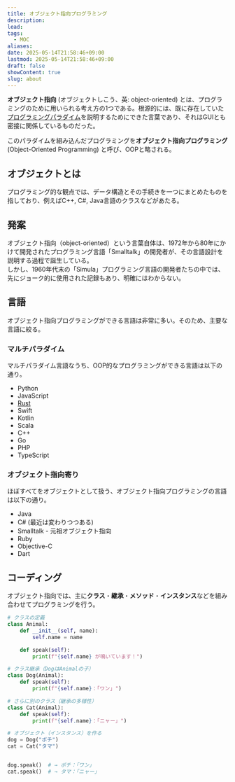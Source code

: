 ```yaml
---
title: オブジェクト指向プログラミング
description: 
lead: 
tags:
  - MOC
aliases: 
date: 2025-05-14T21:58:46+09:00
lastmod: 2025-05-14T21:58:46+09:00
draft: false
showContent: true
slug: about
---
```

**オブジェクト指向** (オブジェクトしこう、英: object-oriented) とは、プログラミングのために用いられる考え方の1つである。根源的には、既に存在していた[プログラミングパラダイム](../プログラミングパラダイム.md)を説明するためにできた言葉であり、それはGUIとも密接に関係しているものだった。

このパラダイムを組み込んだプログラミングを**オブジェクト指向プログラミング** (Object-Oriented Programming) と呼び、OOPと略される。

## オブジェクトとは
プログラミング的な観点では、データ構造とその手続きを一つにまとめたものを指しており、例えばC++, C#, Java言語のクラスなどがあたる。

## 発案
オブジェクト指向（object-oriented）という言葉自体は、1972年から80年にかけて開発されたプログラミング言語「Smalltalk」の開発者が、その言語設計を説明する過程で誕生している。  
しかし、1960年代末の「Simula」プログラミング言語の開発者たちの中では、先にジョーク的に使用された記録もあり、明確にはわからない。

## 言語
オブジェクト指向プログラミングができる言語は非常に多い。そのため、主要な言語に絞る。

### マルチパラダイム
マルチパラダイム言語なうち、OOP的なプログラミングができる言語は以下の通り。

- Python
- JavaScript
- [Rust](Rust/Rust.md)
- Swift
- Kotlin
- Scala
- C++
- Go
- PHP
- TypeScript

### オブジェクト指向寄り
ほぼすべてをオブジェクトとして扱う、オブジェクト指向プログラミングの言語は以下の通り。

- Java
- C# (最近は変わりつつある)
- Smalltalk - 元祖オブジェクト指向
- Ruby
- Objective-C
- Dart

## コーディング
オブジェクト指向では、主に**クラス**・**継承**・**メソッド**・**インスタンス**などを組み合わせてプログラミングを行う。

```python
# クラスの定義
class Animal:
    def __init__(self, name):
        self.name = name

    def speak(self):
        print(f"{self.name} が鳴いています！")

# クラス継承（DogはAnimalの子）
class Dog(Animal):
    def speak(self):
        print(f"{self.name}：「ワン」")

# さらに別のクラス（継承の多様性）
class Cat(Animal):
    def speak(self):
        print(f"{self.name}：「ニャー」")

# オブジェクト（インスタンス）を作る
dog = Dog("ポチ")
cat = Cat("タマ")


dog.speak()  # → ポチ：「ワン」
cat.speak()  # → タマ：「ニャー」

```